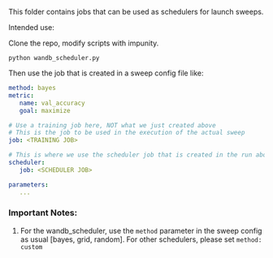 This folder contains jobs that can be used as schedulers for launch sweeps. 

Intended use: 

Clone the repo, modify scripts with impunity.

`python wandb_scheduler.py`

Then use the job that is created in a sweep config file like: 

```yaml
method: bayes
metric:
   name: val_accuracy
   goal: maximize

# Use a training job here, NOT what we just created above
# This is the job to be used in the execution of the actual sweep
job: <TRAINING JOB>

# This is where we use the scheduler job that is created in the run above
scheduler:
   job: <SCHEDULER JOB>

parameters:
   ...

```

### Important Notes: 

1. For the wandb_scheduler, use the `method` parameter in the sweep config as usual [bayes, grid, random]. For other schedulers, please set `method: custom`
